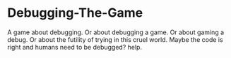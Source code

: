 # Debugging-The-Game
A game about debugging. Or about debugging a game. Or about gaming a debug. Or about the futility of 
trying in this cruel world. Maybe the code is right and humans need to be debugged?
help.
